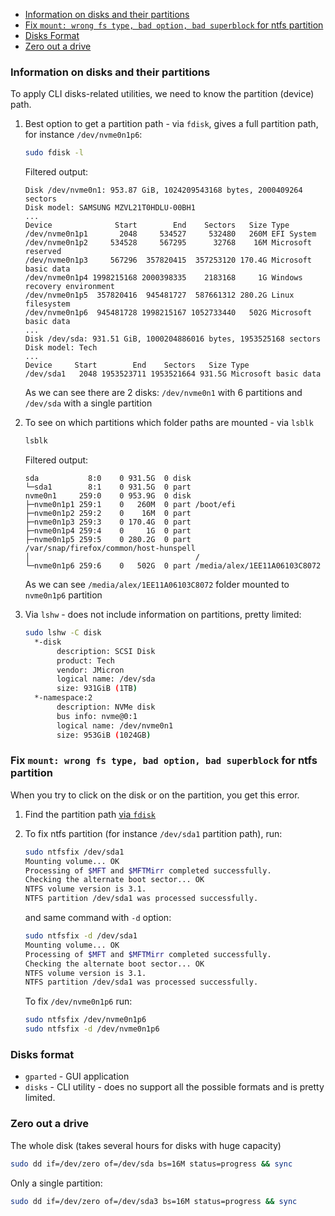 - [Information on disks and their partitions](#information-on-disks-and-their-partitions)
- [Fix `mount: wrong fs type, bad option, bad superblock` for ntfs partition](#fix-mount-wrong-fs-type-bad-option-bad-superblock-for-ntfs-partition)
- [Disks Format](#disks-format)
- [Zero out a drive](#zero-out-a-drive)

### Information on disks and their partitions

To apply CLI disks-related utilities, we need to know the partition (device) path.

1. Best option to get a partition path - via `fdisk`, gives a full partition path, for instance `/dev/nvme0n1p6`:
    ```bash
    sudo fdisk -l
    ```
    Filtered output:
    ```text
    Disk /dev/nvme0n1: 953.87 GiB, 1024209543168 bytes, 2000409264 sectors
    Disk model: SAMSUNG MZVL21T0HDLU-00BH1              
    ...
    Device              Start        End    Sectors   Size Type
    /dev/nvme0n1p1       2048     534527     532480   260M EFI System
    /dev/nvme0n1p2     534528     567295      32768    16M Microsoft reserved
    /dev/nvme0n1p3     567296  357820415  357253120 170.4G Microsoft basic data
    /dev/nvme0n1p4 1998215168 2000398335    2183168     1G Windows recovery environment
    /dev/nvme0n1p5  357820416  945481727  587661312 280.2G Linux filesystem
    /dev/nvme0n1p6  945481728 1998215167 1052733440   502G Microsoft basic data
    ...
    Disk /dev/sda: 931.51 GiB, 1000204886016 bytes, 1953525168 sectors
    Disk model: Tech          
    ...  
    Device     Start        End    Sectors   Size Type
    /dev/sda1   2048 1953523711 1953521664 931.5G Microsoft basic data
    ```
    As we can see there are 2 disks: `/dev/nvme0n1` with 6 partitions and `/dev/sda` with a single partition

2. To see on which partitions which folder paths are mounted - via `lsblk`
    ```bash
    lsblk
    ```
    Filtered output:
    ```text
    sda           8:0    0 931.5G  0 disk 
    └─sda1        8:1    0 931.5G  0 part 
    nvme0n1     259:0    0 953.9G  0 disk 
    ├─nvme0n1p1 259:1    0   260M  0 part /boot/efi
    ├─nvme0n1p2 259:2    0    16M  0 part 
    ├─nvme0n1p3 259:3    0 170.4G  0 part 
    ├─nvme0n1p4 259:4    0     1G  0 part 
    ├─nvme0n1p5 259:5    0 280.2G  0 part /var/snap/firefox/common/host-hunspell
    │                                     /
    └─nvme0n1p6 259:6    0   502G  0 part /media/alex/1EE11A06103C8072
    ```
    As we can see `/media/alex/1EE11A06103C8072` folder mounted to `nvme0n1p6` partition

3. Via `lshw` - does not include information on partitions, pretty limited:
    ```bash
    sudo lshw -C disk
      *-disk                    
           description: SCSI Disk
           product: Tech
           vendor: JMicron
           logical name: /dev/sda
           size: 931GiB (1TB)
      *-namespace:2
           description: NVMe disk
           bus info: nvme@0:1
           logical name: /dev/nvme0n1
           size: 953GiB (1024GB)
    ```

### Fix `mount: wrong fs type, bad option, bad superblock` for ntfs partition

When you try to click on the disk or on the partition, you get this error.

1. Find the partition path [via `fdisk`](#information-on-disks-and-their-partitions)
2. To fix ntfs partition (for instance `/dev/sda1` partition path), run:
    ```bash
    sudo ntfsfix /dev/sda1
    Mounting volume... OK
    Processing of $MFT and $MFTMirr completed successfully.
    Checking the alternate boot sector... OK
    NTFS volume version is 3.1.
    NTFS partition /dev/sda1 was processed successfully.
    ```
    and same command with `-d` option:
    ```bash
    sudo ntfsfix -d /dev/sda1
    Mounting volume... OK
    Processing of $MFT and $MFTMirr completed successfully.
    Checking the alternate boot sector... OK
    NTFS volume version is 3.1.
    NTFS partition /dev/sda1 was processed successfully.
    ```
    
    To fix `/dev/nvme0n1p6` run:
    ```bash
    sudo ntfsfix /dev/nvme0n1p6
    sudo ntfsfix -d /dev/nvme0n1p6
    ```

### Disks format

- `gparted` - GUI application
- `disks` - CLI utility - does no support all the possible formats and is pretty limited.

### Zero out a drive

The whole disk (takes several hours for disks with huge capacity)
```bash
sudo dd if=/dev/zero of=/dev/sda bs=16M status=progress && sync
```
Only a single partition:
```bash
sudo dd if=/dev/zero of=/dev/sda3 bs=16M status=progress && sync
```